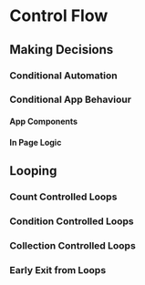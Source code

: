 # Control Flow

## Making Decisions

### Conditional Automation

### Conditional App Behaviour

#### App Components

#### In Page Logic

## Looping

### Count Controlled Loops

### Condition Controlled Loops

### Collection Controlled Loops

### Early Exit from Loops
